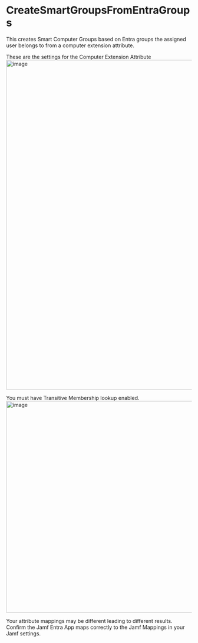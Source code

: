 # CreateSmartGroupsFromEntraGroups

This creates Smart Computer Groups based on Entra groups the assigned user belongs to from a computer extension attribute. 

These are the settings for the Computer Extension Attribute
<img width="674" height="894" alt="image" src="https://github.com/user-attachments/assets/580c37a4-3d63-4143-96c9-6925381d152c" />

You must have Transitive Membership lookup enabled.
<img width="678" height="574" alt="image" src="https://github.com/user-attachments/assets/ba9304f2-2eeb-4ae7-a7ab-e7c6490be52a" />

Your attribute mappings may be different leading to different results. Confirm the Jamf Entra App maps correctly to the Jamf Mappings in your Jamf settings.

